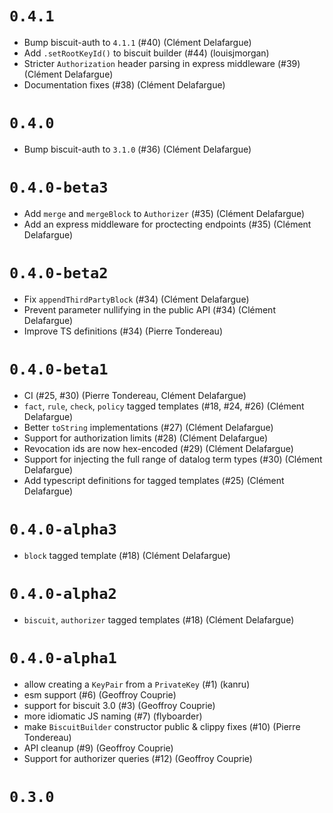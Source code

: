 # `0.4.1`

- Bump biscuit-auth to `4.1.1` (#40) (Clément Delafargue)
- Add `.setRootKeyId()` to biscuit builder (#44) (louisjmorgan)
- Stricter `Authorization` header parsing in express middleware (#39) (Clément Delafargue)
- Documentation fixes (#38) (Clément Delafargue)

# `0.4.0`

- Bump biscuit-auth to `3.1.0` (#36) (Clément Delafargue)

# `0.4.0-beta3`

- Add `merge` and `mergeBlock` to `Authorizer` (#35) (Clément Delafargue)
- Add an express middleware for proctecting endpoints (#35) (Clément Delafargue)

# `0.4.0-beta2`

- Fix `appendThirdPartyBlock` (#34) (Clément Delafargue)
- Prevent parameter nullifying in the public API (#34) (Clément Delafargue)
- Improve TS definitions (#34) (Pierre Tondereau)

# `0.4.0-beta1`

- CI (#25, #30) (Pierre Tondereau, Clément Delafargue)
- `fact`, `rule`, `check`, `policy` tagged templates (#18, #24, #26) (Clément Delafargue)
- Better `toString` implementations (#27) (Clément Delafargue)
- Support for authorization limits (#28) (Clément Delafargue)
- Revocation ids are now hex-encoded (#29) (Clément Delafargue)
- Support for injecting the full range of datalog term types (#30) (Clément Delafargue)
- Add typescript definitions for tagged templates (#25) (Clément Delafargue)

# `0.4.0-alpha3`

- `block` tagged template (#18) (Clément Delafargue)

# `0.4.0-alpha2`

- `biscuit`, `authorizer` tagged templates (#18) (Clément Delafargue)

# `0.4.0-alpha1`

- allow creating a `KeyPair` from a `PrivateKey` (#1) (kanru)
- esm support (#6) (Geoffroy Couprie)
- support for biscuit 3.0 (#3) (Geoffroy Couprie)
- more idiomatic JS naming (#7) (flyboarder)
- make `BiscuitBuilder` constructor public & clippy fixes (#10) (Pierre Tondereau)
- API cleanup (#9) (Geoffroy Couprie)
- Support for authorizer queries (#12) (Geoffroy Couprie)

# `0.3.0`
